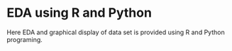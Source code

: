 # EDA using R and Python
Here EDA  and graphical  display of  data set is provided using   R and Python programing.
